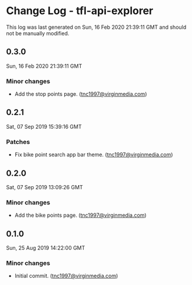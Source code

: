 # Change Log - tfl-api-explorer

This log was last generated on Sun, 16 Feb 2020 21:39:11 GMT and should not be manually modified.

## 0.3.0
Sun, 16 Feb 2020 21:39:11 GMT

### Minor changes

- Add the stop points page. (tnc1997@virginmedia.com)
## 0.2.1
Sat, 07 Sep 2019 15:39:16 GMT

### Patches

- Fix bike point search app bar theme. (tnc1997@virginmedia.com)
## 0.2.0
Sat, 07 Sep 2019 13:09:26 GMT

### Minor changes

- Add the bike points page. (tnc1997@virginmedia.com)
## 0.1.0
Sun, 25 Aug 2019 14:22:00 GMT

### Minor changes

- Initial commit. (tnc1997@virginmedia.com)
